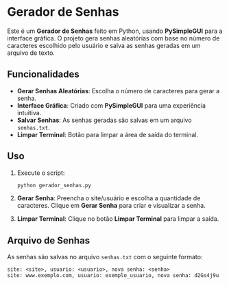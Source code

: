 # Gerador de Senhas

Este é um **Gerador de Senhas** feito em Python, usando **PySimpleGUI** para a interface gráfica. O projeto gera senhas aleatórias com base no número de caracteres escolhido pelo usuário e salva as senhas geradas em um arquivo de texto.

## Funcionalidades

- **Gerar Senhas Aleatórias**: Escolha o número de caracteres para gerar a senha.
- **Interface Gráfica**: Criado com **PySimpleGUI** para uma experiência intuitiva.
- **Salvar Senhas**: As senhas geradas são salvas em um arquivo `senhas.txt`.
- **Limpar Terminal**: Botão para limpar a área de saída do terminal.

## Uso

1. Execute o script:

    ```bash
    python gerador_senhas.py
    ```

2. **Gerar Senha**: Preencha o site/usuário e escolha a quantidade de caracteres. Clique em **Gerar Senha** para criar e visualizar a senha.

3. **Limpar Terminal**: Clique no botão **Limpar Terminal** para limpar a saída.

## Arquivo de Senhas

As senhas são salvas no arquivo `senhas.txt` com o seguinte formato:

    site: <site>, usuario: <usuario>, nova senha: <senha>
    site: www.exemplo.com, usuario: exemplo_usuario, nova senha: d2Gs4j9u
